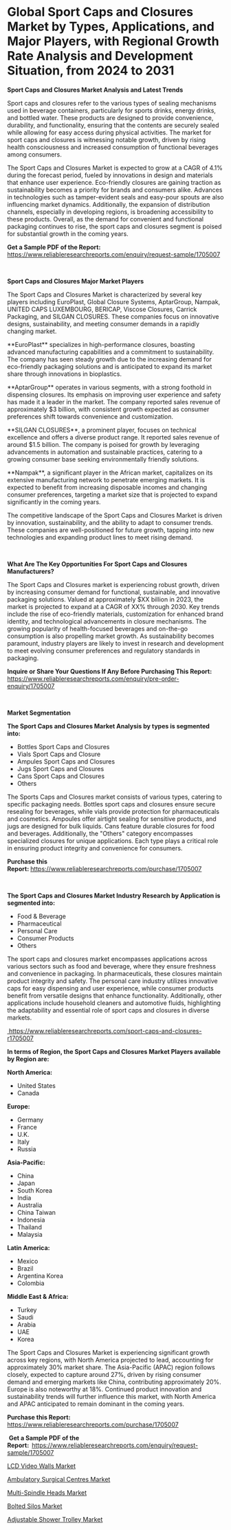 <p><h1>Global Sport Caps and Closures Market by Types, Applications, and Major Players, with Regional Growth Rate Analysis and Development Situation, from 2024 to 2031</h1></p><p><strong>Sport Caps and Closures Market Analysis and Latest Trends</strong></p>
<p><p>Sport caps and closures refer to the various types of sealing mechanisms used in beverage containers, particularly for sports drinks, energy drinks, and bottled water. These products are designed to provide convenience, durability, and functionality, ensuring that the contents are securely sealed while allowing for easy access during physical activities. The market for sport caps and closures is witnessing notable growth, driven by rising health consciousness and increased consumption of functional beverages among consumers.</p><p>The Sport Caps and Closures Market is expected to grow at a CAGR of 4.1% during the forecast period, fueled by innovations in design and materials that enhance user experience. Eco-friendly closures are gaining traction as sustainability becomes a priority for brands and consumers alike. Advances in technologies such as tamper-evident seals and easy-pour spouts are also influencing market dynamics. Additionally, the expansion of distribution channels, especially in developing regions, is broadening accessibility to these products. Overall, as the demand for convenient and functional packaging continues to rise, the sport caps and closures segment is poised for substantial growth in the coming years.</p></p>
<p><strong>Get a Sample PDF of the Report:&nbsp;</strong> <a href="https://www.reliableresearchreports.com/enquiry/request-sample/1705007?utm_campaign=8&utm_medium=2&utm_source=Github&utm_content=ia&utm_term=21102024&utm_id=sport-caps-and-closures">https://www.reliableresearchreports.com/enquiry/request-sample/1705007</a></p>
<p>&nbsp;</p>
<p><strong>Sport Caps and Closures Major Market Players</strong></p>
<p><p>The Sport Caps and Closures Market is characterized by several key players including EuroPlast, Global Closure Systems, AptarGroup, Nampak, UNITED CAPS LUXEMBOURG, BERICAP, Viscose Closures, Carrick Packaging, and SILGAN CLOSURES. These companies focus on innovative designs, sustainability, and meeting consumer demands in a rapidly changing market.</p><p>**EuroPlast** specializes in high-performance closures, boasting advanced manufacturing capabilities and a commitment to sustainability. The company has seen steady growth due to the increasing demand for eco-friendly packaging solutions and is anticipated to expand its market share through innovations in bioplastics.</p><p>**AptarGroup** operates in various segments, with a strong foothold in dispensing closures. Its emphasis on improving user experience and safety has made it a leader in the market. The company reported sales revenue of approximately $3 billion, with consistent growth expected as consumer preferences shift towards convenience and customization.</p><p>**SILGAN CLOSURES**, a prominent player, focuses on technical excellence and offers a diverse product range. It reported sales revenue of around $1.5 billion. The company is poised for growth by leveraging advancements in automation and sustainable practices, catering to a growing consumer base seeking environmentally friendly solutions.</p><p>**Nampak**, a significant player in the African market, capitalizes on its extensive manufacturing network to penetrate emerging markets. It is expected to benefit from increasing disposable incomes and changing consumer preferences, targeting a market size that is projected to expand significantly in the coming years.</p><p>The competitive landscape of the Sport Caps and Closures Market is driven by innovation, sustainability, and the ability to adapt to consumer trends. These companies are well-positioned for future growth, tapping into new technologies and expanding product lines to meet rising demand.</p></p>
<p>&nbsp;</p>
<p><strong>What Are The Key Opportunities For Sport Caps and Closures Manufacturers?</strong></p>
<p><p>The Sport Caps and Closures market is experiencing robust growth, driven by increasing consumer demand for functional, sustainable, and innovative packaging solutions. Valued at approximately $XX billion in 2023, the market is projected to expand at a CAGR of XX% through 2030. Key trends include the rise of eco-friendly materials, customization for enhanced brand identity, and technological advancements in closure mechanisms. The growing popularity of health-focused beverages and on-the-go consumption is also propelling market growth. As sustainability becomes paramount, industry players are likely to invest in research and development to meet evolving consumer preferences and regulatory standards in packaging.</p></p>
<p><strong>Inquire or Share Your Questions If Any Before Purchasing This Report:</strong> <a href="https://www.reliableresearchreports.com/enquiry/pre-order-enquiry/1705007?utm_campaign=8&utm_medium=2&utm_source=Github&utm_content=ia&utm_term=21102024&utm_id=sport-caps-and-closures">https://www.reliableresearchreports.com/enquiry/pre-order-enquiry/1705007</a></p>
<p>&nbsp;</p>
<p><strong>Market Segmentation</strong></p>
<p><strong>The Sport Caps and Closures Market Analysis by types is segmented into:</strong></p>
<p><ul><li>Bottles Sport Caps and Closures</li><li>Vials Sport Caps and Closure</li><li>Ampules Sport Caps and Closures</li><li>Jugs Sport Caps and Closures</li><li>Cans Sport Caps and Closures</li><li>Others</li></ul></p>
<p><p>The Sports Caps and Closures market consists of various types, catering to specific packaging needs. Bottles sport caps and closures ensure secure resealing for beverages, while vials provide protection for pharmaceuticals and cosmetics. Ampoules offer airtight sealing for sensitive products, and jugs are designed for bulk liquids. Cans feature durable closures for food and beverages. Additionally, the "Others" category encompasses specialized closures for unique applications. Each type plays a critical role in ensuring product integrity and convenience for consumers.</p></p>
<p><strong>Purchase this Report:&nbsp;</strong><a href="https://www.reliableresearchreports.com/purchase/1705007?utm_campaign=8&utm_medium=2&utm_source=Github&utm_content=ia&utm_term=21102024&utm_id=sport-caps-and-closures">https://www.reliableresearchreports.com/purchase/1705007</a></p>
<p>&nbsp;</p>
<p><strong>The Sport Caps and Closures Market Industry Research by Application is segmented into:</strong></p>
<p><ul><li>Food & Beverage</li><li>Pharmaceutical</li><li>Personal Care</li><li>Consumer Products</li><li>Others</li></ul></p>
<p><p>The sport caps and closures market encompasses applications across various sectors such as food and beverage, where they ensure freshness and convenience in packaging. In pharmaceuticals, these closures maintain product integrity and safety. The personal care industry utilizes innovative caps for easy dispensing and user experience, while consumer products benefit from versatile designs that enhance functionality. Additionally, other applications include household cleaners and automotive fluids, highlighting the adaptability and essential role of sport caps and closures in diverse markets.</p></p>
<p><a href="https://www.reliableresearchreports.com/sport-caps-and-closures-r1705007?utm_campaign=8&utm_medium=2&utm_source=Github&utm_content=ia&utm_term=21102024&utm_id=sport-caps-and-closures">&nbsp;https://www.reliableresearchreports.com/sport-caps-and-closures-r1705007</a></p>
<p><strong>In terms of Region, the Sport Caps and Closures Market Players available by Region are:</strong></p>
<p>
    <p> <strong> North America: </strong>
        <ul>
            <li>United States</li>
            <li>Canada</li>
        </ul>
        </p> 
    <p> <strong> Europe: </strong>
        <ul>
            <li>Germany</li>
            <li>France</li>
            <li>U.K.</li>
            <li>Italy</li>
            <li>Russia</li>
        </ul>
        </p> 
    <p> <strong> Asia-Pacific: </strong>
        <ul>
            <li>China</li>
            <li>Japan</li>
            <li>South Korea</li>
            <li>India</li>
            <li>Australia</li>
            <li>China Taiwan</li>
            <li>Indonesia</li>
            <li>Thailand</li>
            <li>Malaysia</li>
        </ul>
        </p> 
    <p> <strong> Latin America: </strong>
        <ul>
            <li>Mexico</li>
            <li>Brazil</li>
            <li>Argentina Korea</li>
            <li>Colombia</li>
        </ul>
        </p> 
    <p> <strong> Middle East & Africa: </strong>
        <ul>
            <li>Turkey</li>
            <li>Saudi</li>
            <li>Arabia</li>
            <li>UAE</li>
            <li>Korea</li>
        </ul>
    </p>
    </p>
<p><p>The Sport Caps and Closures Market is experiencing significant growth across key regions, with North America projected to lead, accounting for approximately 30% market share. The Asia-Pacific (APAC) region follows closely, expected to capture around 27%, driven by rising consumer demand and emerging markets like China, contributing approximately 20%. Europe is also noteworthy at 18%. Continued product innovation and sustainability trends will further influence this market, with North America and APAC anticipated to remain dominant in the coming years.</p></p>
<p><strong>Purchase this Report: </strong><a href="https://www.reliableresearchreports.com/purchase/1705007?utm_campaign=8&utm_medium=2&utm_source=Github&utm_content=ia&utm_term=21102024&utm_id=sport-caps-and-closures">https://www.reliableresearchreports.com/purchase/1705007</a></p>
<p>&nbsp;<strong>Get a Sample PDF of the Report:&nbsp;&nbsp;</strong><a href="https://www.reliableresearchreports.com/enquiry/request-sample/1705007?utm_campaign=8&utm_medium=2&utm_source=Github&utm_content=ia&utm_term=21102024&utm_id=sport-caps-and-closures">https://www.reliableresearchreports.com/enquiry/request-sample/1705007</a></p>
<p><strong></strong></p>
<p><p><a href="https://issuu.com/reportprime-2/docs/lcd-video-walls-market-size-2030.pp_18f8ea60c87fb5?utm_campaign=8&utm_medium=2&utm_source=Github&utm_content=ia&utm_term=21102024&utm_id=sport-caps-and-closures">LCD Video Walls Market</a></p><p><a href="https://www.linkedin.com/pulse/exploring-ambulatory-surgical-centres-market-dynamics-ev1ee?utm_campaign=8&utm_medium=2&utm_source=Github&utm_content=ia&utm_term=21102024&utm_id=sport-caps-and-closures">Ambulatory Surgical Centres Market</a></p><p><a href="https://github.com/DRIVERKAPAUL/Market-Research-Report-List-1/blob/main/multi-spindle-heads-market.md?utm_campaign=8&utm_medium=2&utm_source=Github&utm_content=ia&utm_term=21102024&utm_id=sport-caps-and-closures">Multi-Spindle Heads Market</a></p><p><a href="https://github.com/cliffxbwergin/Market-Research-Report-List-1/blob/main/bolted-silos-market.md?utm_campaign=8&utm_medium=2&utm_source=Github&utm_content=ia&utm_term=21102024&utm_id=sport-caps-and-closures">Bolted Silos Market</a></p><p><a href="https://www.linkedin.com/pulse/global-adjustable-shower-trolley-industry-analysis-share-v1she?utm_campaign=8&utm_medium=2&utm_source=Github&utm_content=ia&utm_term=21102024&utm_id=sport-caps-and-closures">Adjustable Shower Trolley Market</a></p></p>